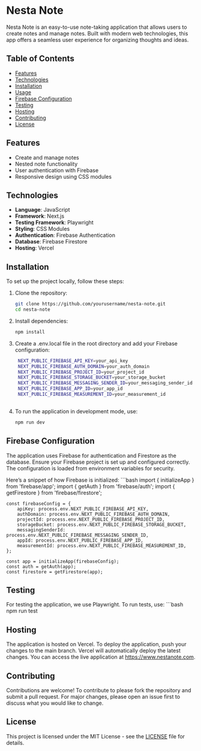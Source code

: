 # Nesta Note
Nesta Note is an easy-to-use note-taking application that allows users to create notes and manage notes. Built with modern web technologies, this app offers a seamless user experience for organizing thoughts and ideas.

## Table of Contents
- [Features](#features)
- [Technologies](#technologies)
- [Installation](#installation)
- [Usage](#usage)
- [Firebase Configuration](#firebase-configuration)
- [Testing](#testing)
- [Hosting](#hosting)
- [Contributing](#contributing)
- [License](#license)

## Features

- Create and manage notes
- Nested note functionality
- User authentication with Firebase
- Responsive design using CSS modules

## Technologies

- **Language**: JavaScript
- **Framework**: Next.js
- **Testing Framework**: Playwright
- **Styling**: CSS Modules
- **Authentication**: Firebase Authentication
- **Database**: Firebase Firestore
- **Hosting**: Vercel

## Installation

To set up the project locally, follow these steps:

1. Clone the repository:
   ```bash
   git clone https://github.com/yourusername/nesta-note.git
   cd nesta-note
   
2. Install dependencies:
   ```bash
   npm install

3. Create a .env.local file in the root directory and add your Firebase configuration:
   ```bash
    NEXT_PUBLIC_FIREBASE_API_KEY=your_api_key
    NEXT_PUBLIC_FIREBASE_AUTH_DOMAIN=your_auth_domain
    NEXT_PUBLIC_FIREBASE_PROJECT_ID=your_project_id
    NEXT_PUBLIC_FIREBASE_STORAGE_BUCKET=your_storage_bucket
    NEXT_PUBLIC_FIREBASE_MESSAGING_SENDER_ID=your_messaging_sender_id
    NEXT_PUBLIC_FIREBASE_APP_ID=your_app_id
    NEXT_PUBLIC_FIREBASE_MEASUREMENT_ID=your_measurement_id
    
4. To run the application in development mode, use:
   ```bash
   npm run dev

## Firebase Configuration

The application uses Firebase for authentication and Firestore as the database. Ensure your Firebase project is set up and configured correctly. The configuration is loaded from environment variables for security.

Here’s a snippet of how Firebase is initialized:
    ```bash
    import { initializeApp } from 'firebase/app';
    import { getAuth } from 'firebase/auth';
    import { getFirestore } from 'firebase/firestore';

    const firebaseConfig = {
        apiKey: process.env.NEXT_PUBLIC_FIREBASE_API_KEY,
        authDomain: process.env.NEXT_PUBLIC_FIREBASE_AUTH_DOMAIN,
        projectId: process.env.NEXT_PUBLIC_FIREBASE_PROJECT_ID,
        storageBucket: process.env.NEXT_PUBLIC_FIREBASE_STORAGE_BUCKET,
        messagingSenderId: process.env.NEXT_PUBLIC_FIREBASE_MESSAGING_SENDER_ID,
        appId: process.env.NEXT_PUBLIC_FIREBASE_APP_ID,
        measurementId: process.env.NEXT_PUBLIC_FIREBASE_MEASUREMENT_ID,
    };

    const app = initializeApp(firebaseConfig);
    const auth = getAuth(app);
    const firestore = getFirestore(app);

## Testing

For testing the application, we use Playwright. To run tests, use:
    ```bash
    npm run test

## Hosting

The application is hosted on Vercel. To deploy the application, push your changes to the main branch. Vercel will automatically deploy the latest changes. You can access the live application at https://www.nestanote.com.

## Contributing

Contributions are welcome! To contribute to please fork the repository and submit a pull request. For major changes, please open an issue first to discuss what you would like to change.

## License

This project is licensed under the MIT License - see the [LICENSE](LICENSE) file for details.
```
